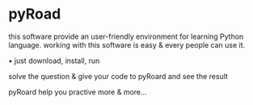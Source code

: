 # pyRoad

this software provide an user-friendly environment for learning Python language.
working with this software is easy & every people can use it.

• just download, install, run
  
solve the question & give your code to pyRoard and see the result

pyRoard help you practive more & more...
